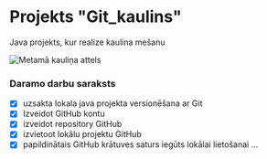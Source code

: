# Projekts "Git_kaulins"
Java projekts, kur realize kaulina mešanu 

![Metamā kauliņa attels](https://pngimg.com/uploads/dice/dice_PNG49.png)

### **Daramo darbu saraksts**
- [x] uzsakta lokala java projekta versionēšana ar Git
-[x] Izveidot GitHub kontu
-[x] izveidot repository GitHub
-[x] izvietoot lokālu projektu GitHub
-[x] papildinātais  GitHub krātuves saturs iegūts lokālai lietošanai
...
